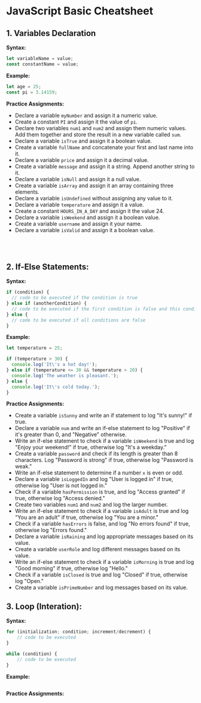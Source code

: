 # JavaScript Basic Cheatsheet

## 1. Variables Declaration

**Syntax:**
```javascript
let variableName = value;
const constantName = value;
```

**Example:**
```javascript
let age = 25;
const pi = 3.14159;
```

**Practice Assignments:**

- Declare a variable `myNumber` and assign it a numeric value.
- Create a constant `PI` and assign it the value of `pi`.
- Declare two variables `num1` and `num2` and assign them numeric values. Add them together and store the result in a new variable called `sum`.
- Declare a variable `isTrue` and assign it a boolean value.
- Create a variable `fullName` and concatenate your first and last name into it.
- Declare a variable `price` and assign it a decimal value.
- Create a variable `message` and assign it a string. Append another string to it.
- Declare a variable `isNull` and assign it a null value.
- Create a variable `isArray` and assign it an array containing three elements.
- Declare a variable `isUndefined` without assigning any value to it.
- Declare a variable `temperature` and assign it a value.
- Create a constant `HOURS_IN_A_DAY` and assign it the value 24.
- Declare a variable `isWeekend` and assign it a boolean value.
- Create a variable `username` and assign it your name.
- Declare a variable `isValid` and assign it a boolean value.

<br/><br/>

## 2. If-Else Statements:

**Syntax:**
```javascript
if (condition) {
  // code to be executed if the condition is true
} else if (anotherCondition) {
  // code to be executed if the first condition is false and this condition is true
} else {
  // code to be executed if all conditions are false
}
```

**Example:**
```javascript
let temperature = 25;

if (temperature > 30) {
  console.log('It\'s a hot day!');
} else if (temperature <= 30 && temperature > 20) {
  console.log('The weather is pleasant.');
} else {
  console.log('It\'s cold today.');
}
```

**Practice Assignments:**
- Create a variable `isSunny` and write an if statement to log "It's sunny!" if true.
- Declare a variable `num` and write an if-else statement to log "Positive" if it's greater than 0, and "Negative" otherwise.
- Write an if-else statement to check if a variable `isWeekend` is true and log "Enjoy your weekend!" if true, otherwise log "It's a weekday."
- Create a variable `password` and check if its length is greater than 8 characters. Log "Password is strong" if true, otherwise log "Password is weak."
- Write an if-else statement to determine if a number `x` is even or odd.
- Declare a variable `isLoggedIn` and log "User is logged in" if true, otherwise log "User is not logged in."
- Check if a variable `hasPermission` is true, and log "Access granted" if true, otherwise log "Access denied."
- Create two variables `num1` and `num2` and log the larger number.
- Write an if-else statement to check if a variable `isAdult` is true and log "You are an adult" if true, otherwise log "You are a minor."
- Check if a variable `hasErrors` is false, and log "No errors found" if true, otherwise log "Errors found."
- Declare a variable `isRaining` and log appropriate messages based on its value.
- Create a variable `userRole` and log different messages based on its value.
- Write an if-else statement to check if a variable `isMorning` is true and log "Good morning" if true, otherwise log "Hello."
- Check if a variable `isClosed` is true and log "Closed" if true, otherwise log "Open."
- Create a variable `isPrimeNumber` and log messages based on its value.


## 3. Loop (Interation):

**Syntax:**
```javascript
for (initialization; condition; increment/decrement) {
    // code to be executed
}

while (condition) {
    // code to be executed
}
```

**Example:**
```javascript

```

**Practice Assignments:**

